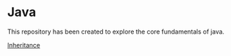 # Java

This repository has been created to explore the core fundamentals of java.

[Inheritance](src/com/java/fundamentals/inheritance/Inheritance.md)
